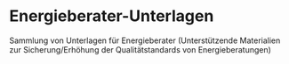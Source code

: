 # Energieberater-Unterlagen
Sammlung von Unterlagen für Energieberater (Unterstützende Materialien zur Sicherung/Erhöhung der Qualitätstandards von Energieberatungen)
